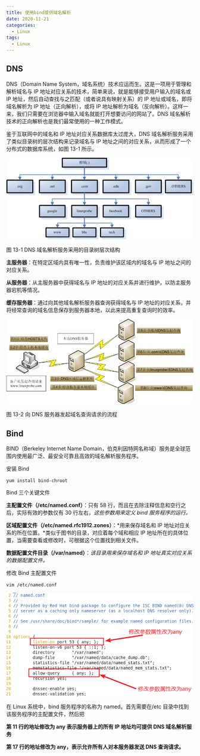 ```yaml
---
title: 使用bind提供域名解析
date: 2020-11-21
categories:
  - Linux
tags:
  - Linux
---
```


## DNS

DNS（Domain Name System，域名系统）技术应运而生。这是一项用于管理和解析域名与 IP 地址对应关系的技术，简单来说，就是能够接受用户输入的域名或 IP 地址，然后自动查找与之匹配（或者说具有映射关系）的 IP 地址或域名，即将域名解析为 IP 地址（正向解析），或将 IP 地址解析为域名（反向解析）。这样一来，我们只需要在浏览器中输入域名就能打开想要访问的网站了。DNS 域名解析技术的正向解析也是我们最常使用的一种工作模式。

鉴于互联网中的域名和 IP 地址对应关系数据库太过庞大，DNS 域名解析服务采用了类似目录树的层次结构来记录域名与 IP 地址之间的对应关系，从而形成了一个分布式的数据库系统，如图 13-1 所示。

![alt](.\picture\域名解析1.jpg)

图 13-1 DNS 域名解析服务采用的目录树层次结构

**主服务器**：在特定区域内具有唯一性，负责维护该区域内的域名与 IP 地址之间的对应关系。

**从服务器**：从主服务器中获得域名与 IP 地址的对应关系并进行维护，以防主服务器宕机等情况。

**缓存服务器**：通过向其他域名解析服务器查询获得域名与 IP 地址的对应关系，并将经常查询的域名信息保存到服务器本地，以此来提高重复查询时的效率。

![alt](.\picture\DNS查询流程图.jpg)

图 13-2 向 DNS 服务器发起域名查询请求的流程

## Bind

BIND（Berkeley Internet Name Domain，伯克利因特网名称域）服务是全球范围内使用最广泛、最安全可靠且高效的域名解析服务程序。

安装 Bind

```
yum install bind-chroot
```

Bind 三个关键文件

**主配置文件（/etc/named.conf）**：只有 58 行，而且在去除注释信息和空行之后，实际有效的参数仅有 30 行左右，_这些参数用来定义 bind 服务程序的运行。_

**区域配置文件（/etc/named.rfc1912.zones）**：*用来保存域名和 IP 地址对应关系的所在位置。*类似于图书的目录，对应着每个域和相应 IP 地址所在的具体位置，当需要查看或修改时，可根据这个位置找到相关文件。

**数据配置文件目录（/var/named）**：_该目录用来保存域名和 IP 地址真实对应关系的数据配置文件。_

修改 Bind 主配置文件

```
vim /etc/named.conf
```

![alt](.\picture\域名解析2.png)

在 Linux 系统中，bind 服务程序的名称为 named。首先需要在/etc 目录中找到该服务程序的主配置文件，然后把

**第 11 行的地址修改为 any 表示服务器上的所有 IP 地址均可提供 DNS 域名解析服务**

**第 17 行的地址修改为 any，表示允许所有人对本服务器发送 DNS 查询请求。**
